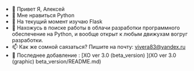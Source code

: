 - 👋 Привет Я, Алексей
- 👀 Мне нравиться Python
- 🌱 На текущий момент изучаю Flask
- 💞️ Нахожусь в поиске работы в облачи разработки программного обеспечение на Python, и вообще открыт к любым движухам вогруг разработки.
- 📫 Как же сомной саязаться? Пишите на почту: vivera83@yandex.ru
- 📌 Последнее добавление : [XO ver 3.0 (beta_version) ](XO ver 3.0 (graphic) beta_version/README.md) 
<!---
VIVERA83/VIVERA83 is a ✨ special ✨ repository because its `README.md` (this file) appears on your GitHub profile.
You can click the Preview link to take a look at your changes.
--->
